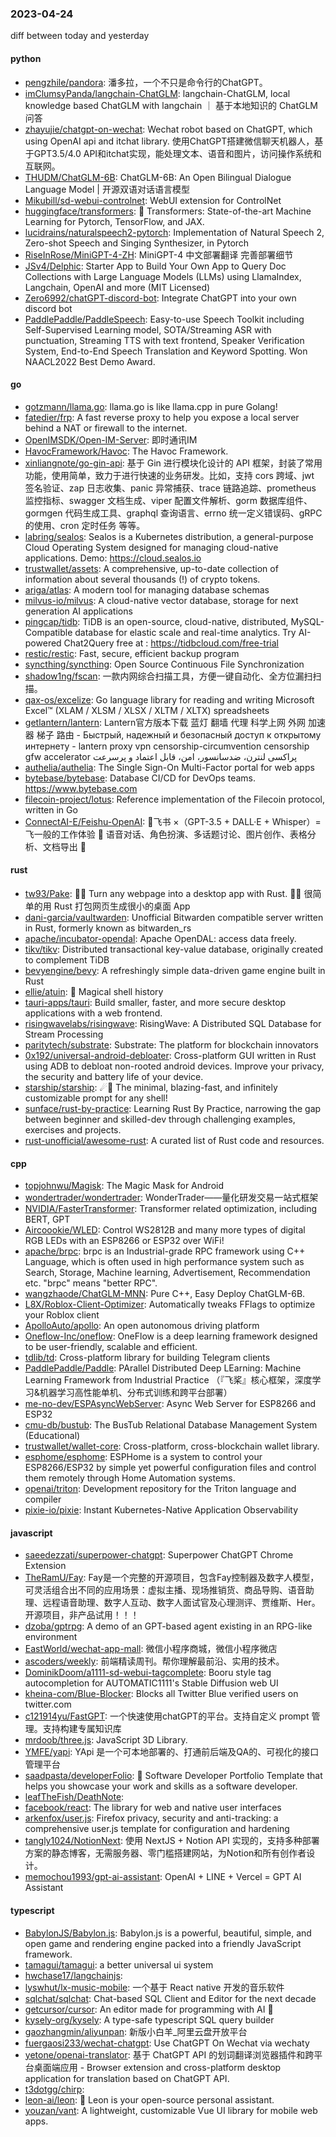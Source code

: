 ### 2023-04-24
diff between today and yesterday

#### python
* [pengzhile/pandora](https://github.com/pengzhile/pandora): 潘多拉，一个不只是命令行的ChatGPT。
* [imClumsyPanda/langchain-ChatGLM](https://github.com/imClumsyPanda/langchain-ChatGLM): langchain-ChatGLM, local knowledge based ChatGLM with langchain ｜ 基于本地知识的 ChatGLM 问答
* [zhayujie/chatgpt-on-wechat](https://github.com/zhayujie/chatgpt-on-wechat): Wechat robot based on ChatGPT, which using OpenAI api and itchat library. 使用ChatGPT搭建微信聊天机器人，基于GPT3.5/4.0 API和itchat实现，能处理文本、语音和图片，访问操作系统和互联网。
* [THUDM/ChatGLM-6B](https://github.com/THUDM/ChatGLM-6B): ChatGLM-6B: An Open Bilingual Dialogue Language Model | 开源双语对话语言模型
* [Mikubill/sd-webui-controlnet](https://github.com/Mikubill/sd-webui-controlnet): WebUI extension for ControlNet
* [huggingface/transformers](https://github.com/huggingface/transformers): 🤗 Transformers: State-of-the-art Machine Learning for Pytorch, TensorFlow, and JAX.
* [lucidrains/naturalspeech2-pytorch](https://github.com/lucidrains/naturalspeech2-pytorch): Implementation of Natural Speech 2, Zero-shot Speech and Singing Synthesizer, in Pytorch
* [RiseInRose/MiniGPT-4-ZH](https://github.com/RiseInRose/MiniGPT-4-ZH): MiniGPT-4 中文部署翻译 完善部署细节
* [JSv4/Delphic](https://github.com/JSv4/Delphic): Starter App to Build Your Own App to Query Doc Collections with Large Language Models (LLMs) using LlamaIndex, Langchain, OpenAI and more (MIT Licensed)
* [Zero6992/chatGPT-discord-bot](https://github.com/Zero6992/chatGPT-discord-bot): Integrate ChatGPT into your own discord bot
* [PaddlePaddle/PaddleSpeech](https://github.com/PaddlePaddle/PaddleSpeech): Easy-to-use Speech Toolkit including Self-Supervised Learning model, SOTA/Streaming ASR with punctuation, Streaming TTS with text frontend, Speaker Verification System, End-to-End Speech Translation and Keyword Spotting. Won NAACL2022 Best Demo Award.

#### go
* [gotzmann/llama.go](https://github.com/gotzmann/llama.go): llama.go is like llama.cpp in pure Golang!
* [fatedier/frp](https://github.com/fatedier/frp): A fast reverse proxy to help you expose a local server behind a NAT or firewall to the internet.
* [OpenIMSDK/Open-IM-Server](https://github.com/OpenIMSDK/Open-IM-Server): 即时通讯IM
* [HavocFramework/Havoc](https://github.com/HavocFramework/Havoc): The Havoc Framework.
* [xinliangnote/go-gin-api](https://github.com/xinliangnote/go-gin-api): 基于 Gin 进行模块化设计的 API 框架，封装了常用功能，使用简单，致力于进行快速的业务研发。比如，支持 cors 跨域、jwt 签名验证、zap 日志收集、panic 异常捕获、trace 链路追踪、prometheus 监控指标、swagger 文档生成、viper 配置文件解析、gorm 数据库组件、gormgen 代码生成工具、graphql 查询语言、errno 统一定义错误码、gRPC 的使用、cron 定时任务 等等。
* [labring/sealos](https://github.com/labring/sealos): Sealos is a Kubernetes distribution, a general-purpose Cloud Operating System designed for managing cloud-native applications. Demo: https://cloud.sealos.io
* [trustwallet/assets](https://github.com/trustwallet/assets): A comprehensive, up-to-date collection of information about several thousands (!) of crypto tokens.
* [ariga/atlas](https://github.com/ariga/atlas): A modern tool for managing database schemas
* [milvus-io/milvus](https://github.com/milvus-io/milvus): A cloud-native vector database, storage for next generation AI applications
* [pingcap/tidb](https://github.com/pingcap/tidb): TiDB is an open-source, cloud-native, distributed, MySQL-Compatible database for elastic scale and real-time analytics. Try AI-powered Chat2Query free at : https://tidbcloud.com/free-trial
* [restic/restic](https://github.com/restic/restic): Fast, secure, efficient backup program
* [syncthing/syncthing](https://github.com/syncthing/syncthing): Open Source Continuous File Synchronization
* [shadow1ng/fscan](https://github.com/shadow1ng/fscan): 一款内网综合扫描工具，方便一键自动化、全方位漏扫扫描。
* [qax-os/excelize](https://github.com/qax-os/excelize): Go language library for reading and writing Microsoft Excel™ (XLAM / XLSM / XLSX / XLTM / XLTX) spreadsheets
* [getlantern/lantern](https://github.com/getlantern/lantern): Lantern官方版本下载 蓝灯 翻墙 代理 科学上网 外网 加速器 梯子 路由 - Быстрый, надежный и безопасный доступ к открытому интернету - lantern proxy vpn censorship-circumvention censorship gfw accelerator پراکسی لنترن، ضدسانسور، امن، قابل اعتماد و پرسرعت
* [authelia/authelia](https://github.com/authelia/authelia): The Single Sign-On Multi-Factor portal for web apps
* [bytebase/bytebase](https://github.com/bytebase/bytebase): Database CI/CD for DevOps teams. https://www.bytebase.com
* [filecoin-project/lotus](https://github.com/filecoin-project/lotus): Reference implementation of the Filecoin protocol, written in Go
* [ConnectAI-E/Feishu-OpenAI](https://github.com/ConnectAI-E/Feishu-OpenAI): 🎒飞书 ×（GPT-3.5 + DALL·E + Whisper）= 飞一般的工作体验 🚀 语音对话、角色扮演、多话题讨论、图片创作、表格分析、文档导出 🚀

#### rust
* [tw93/Pake](https://github.com/tw93/Pake): 🤱🏻 Turn any webpage into a desktop app with Rust. 🤱🏻 很简单的用 Rust 打包网页生成很小的桌面 App
* [dani-garcia/vaultwarden](https://github.com/dani-garcia/vaultwarden): Unofficial Bitwarden compatible server written in Rust, formerly known as bitwarden_rs
* [apache/incubator-opendal](https://github.com/apache/incubator-opendal): Apache OpenDAL: access data freely.
* [tikv/tikv](https://github.com/tikv/tikv): Distributed transactional key-value database, originally created to complement TiDB
* [bevyengine/bevy](https://github.com/bevyengine/bevy): A refreshingly simple data-driven game engine built in Rust
* [ellie/atuin](https://github.com/ellie/atuin): 🐢 Magical shell history
* [tauri-apps/tauri](https://github.com/tauri-apps/tauri): Build smaller, faster, and more secure desktop applications with a web frontend.
* [risingwavelabs/risingwave](https://github.com/risingwavelabs/risingwave): RisingWave: A Distributed SQL Database for Stream Processing
* [paritytech/substrate](https://github.com/paritytech/substrate): Substrate: The platform for blockchain innovators
* [0x192/universal-android-debloater](https://github.com/0x192/universal-android-debloater): Cross-platform GUI written in Rust using ADB to debloat non-rooted android devices. Improve your privacy, the security and battery life of your device.
* [starship/starship](https://github.com/starship/starship): ☄🌌️ The minimal, blazing-fast, and infinitely customizable prompt for any shell!
* [sunface/rust-by-practice](https://github.com/sunface/rust-by-practice): Learning Rust By Practice, narrowing the gap between beginner and skilled-dev through challenging examples, exercises and projects.
* [rust-unofficial/awesome-rust](https://github.com/rust-unofficial/awesome-rust): A curated list of Rust code and resources.

#### cpp
* [topjohnwu/Magisk](https://github.com/topjohnwu/Magisk): The Magic Mask for Android
* [wondertrader/wondertrader](https://github.com/wondertrader/wondertrader): WonderTrader——量化研发交易一站式框架
* [NVIDIA/FasterTransformer](https://github.com/NVIDIA/FasterTransformer): Transformer related optimization, including BERT, GPT
* [Aircoookie/WLED](https://github.com/Aircoookie/WLED): Control WS2812B and many more types of digital RGB LEDs with an ESP8266 or ESP32 over WiFi!
* [apache/brpc](https://github.com/apache/brpc): brpc is an Industrial-grade RPC framework using C++ Language, which is often used in high performance system such as Search, Storage, Machine learning, Advertisement, Recommendation etc. "brpc" means "better RPC".
* [wangzhaode/ChatGLM-MNN](https://github.com/wangzhaode/ChatGLM-MNN): Pure C++, Easy Deploy ChatGLM-6B.
* [L8X/Roblox-Client-Optimizer](https://github.com/L8X/Roblox-Client-Optimizer): Automatically tweaks FFlags to optimize your Roblox client
* [ApolloAuto/apollo](https://github.com/ApolloAuto/apollo): An open autonomous driving platform
* [Oneflow-Inc/oneflow](https://github.com/Oneflow-Inc/oneflow): OneFlow is a deep learning framework designed to be user-friendly, scalable and efficient.
* [tdlib/td](https://github.com/tdlib/td): Cross-platform library for building Telegram clients
* [PaddlePaddle/Paddle](https://github.com/PaddlePaddle/Paddle): PArallel Distributed Deep LEarning: Machine Learning Framework from Industrial Practice （『飞桨』核心框架，深度学习&机器学习高性能单机、分布式训练和跨平台部署）
* [me-no-dev/ESPAsyncWebServer](https://github.com/me-no-dev/ESPAsyncWebServer): Async Web Server for ESP8266 and ESP32
* [cmu-db/bustub](https://github.com/cmu-db/bustub): The BusTub Relational Database Management System (Educational)
* [trustwallet/wallet-core](https://github.com/trustwallet/wallet-core): Cross-platform, cross-blockchain wallet library.
* [esphome/esphome](https://github.com/esphome/esphome): ESPHome is a system to control your ESP8266/ESP32 by simple yet powerful configuration files and control them remotely through Home Automation systems.
* [openai/triton](https://github.com/openai/triton): Development repository for the Triton language and compiler
* [pixie-io/pixie](https://github.com/pixie-io/pixie): Instant Kubernetes-Native Application Observability

#### javascript
* [saeedezzati/superpower-chatgpt](https://github.com/saeedezzati/superpower-chatgpt): Superpower ChatGPT Chrome Extension
* [TheRamU/Fay](https://github.com/TheRamU/Fay): Fay是一个完整的开源项目，包含Fay控制器及数字人模型，可灵活组合出不同的应用场景：虚拟主播、现场推销货、商品导购、语音助理、远程语音助理、数字人互动、数字人面试官及心理测评、贾维斯、Her。 开源项目，非产品试用！！！
* [dzoba/gptrpg](https://github.com/dzoba/gptrpg): A demo of an GPT-based agent existing in an RPG-like environment
* [EastWorld/wechat-app-mall](https://github.com/EastWorld/wechat-app-mall): 微信小程序商城，微信小程序微店
* [ascoders/weekly](https://github.com/ascoders/weekly): 前端精读周刊。帮你理解最前沿、实用的技术。
* [DominikDoom/a1111-sd-webui-tagcomplete](https://github.com/DominikDoom/a1111-sd-webui-tagcomplete): Booru style tag autocompletion for AUTOMATIC1111's Stable Diffusion web UI
* [kheina-com/Blue-Blocker](https://github.com/kheina-com/Blue-Blocker): Blocks all Twitter Blue verified users on twitter.com
* [c121914yu/FastGPT](https://github.com/c121914yu/FastGPT): 一个快速使用chatGPT的平台。支持自定义 prompt 管理。支持构建专属知识库
* [mrdoob/three.js](https://github.com/mrdoob/three.js): JavaScript 3D Library.
* [YMFE/yapi](https://github.com/YMFE/yapi): YApi 是一个可本地部署的、打通前后端及QA的、可视化的接口管理平台
* [saadpasta/developerFolio](https://github.com/saadpasta/developerFolio): 🚀 Software Developer Portfolio Template that helps you showcase your work and skills as a software developer.
* [leafTheFish/DeathNote](https://github.com/leafTheFish/DeathNote): 
* [facebook/react](https://github.com/facebook/react): The library for web and native user interfaces
* [arkenfox/user.js](https://github.com/arkenfox/user.js): Firefox privacy, security and anti-tracking: a comprehensive user.js template for configuration and hardening
* [tangly1024/NotionNext](https://github.com/tangly1024/NotionNext): 使用 NextJS + Notion API 实现的，支持多种部署方案的静态博客，无需服务器、零门槛搭建网站，为Notion和所有创作者设计。
* [memochou1993/gpt-ai-assistant](https://github.com/memochou1993/gpt-ai-assistant): OpenAI + LINE + Vercel = GPT AI Assistant

#### typescript
* [BabylonJS/Babylon.js](https://github.com/BabylonJS/Babylon.js): Babylon.js is a powerful, beautiful, simple, and open game and rendering engine packed into a friendly JavaScript framework.
* [tamagui/tamagui](https://github.com/tamagui/tamagui): a better universal ui system
* [hwchase17/langchainjs](https://github.com/hwchase17/langchainjs): 
* [lyswhut/lx-music-mobile](https://github.com/lyswhut/lx-music-mobile): 一个基于 React native 开发的音乐软件
* [sqlchat/sqlchat](https://github.com/sqlchat/sqlchat): Chat-based SQL Client and Editor for the next decade
* [getcursor/cursor](https://github.com/getcursor/cursor): An editor made for programming with AI 🤖
* [kysely-org/kysely](https://github.com/kysely-org/kysely): A type-safe typescript SQL query builder
* [gaozhangmin/aliyunpan](https://github.com/gaozhangmin/aliyunpan): 新版小白羊_阿里云盘开放平台
* [fuergaosi233/wechat-chatgpt](https://github.com/fuergaosi233/wechat-chatgpt): Use ChatGPT On Wechat via wechaty
* [yetone/openai-translator](https://github.com/yetone/openai-translator): 基于 ChatGPT API 的划词翻译浏览器插件和跨平台桌面端应用 - Browser extension and cross-platform desktop application for translation based on ChatGPT API.
* [t3dotgg/chirp](https://github.com/t3dotgg/chirp): 
* [leon-ai/leon](https://github.com/leon-ai/leon): 🧠 Leon is your open-source personal assistant.
* [youzan/vant](https://github.com/youzan/vant): A lightweight, customizable Vue UI library for mobile web apps.
